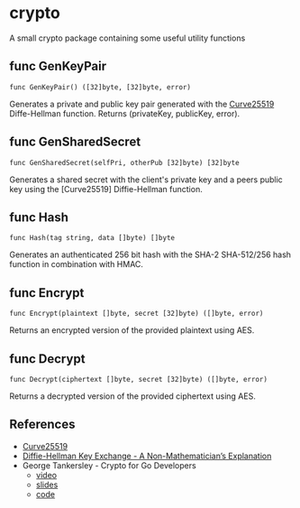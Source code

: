 # crypto

A small crypto package containing some useful utility functions

## func GenKeyPair

```
func GenKeyPair() ([32]byte, [32]byte, error)
```

Generates a private and public key pair generated with the [Curve25519](http://cr.yp.to/ecdh.html) Diffe-Hellman function. Returns (privateKey, publicKey, error).

## func GenSharedSecret

```
func GenSharedSecret(selfPri, otherPub [32]byte) [32]byte
```

Generates a shared secret with the client's private key and a peers public key using the [Curve25519] Diffie-Hellman function.

## func Hash

```
func Hash(tag string, data []byte) []byte
```

Generates an authenticated 256 bit hash with the SHA-2 SHA-512/256 hash function in combination with HMAC.

## func Encrypt

```
func Encrypt(plaintext []byte, secret [32]byte) ([]byte, error)
```

Returns an encrypted version of the provided plaintext using AES.

## func Decrypt

```
func Decrypt(ciphertext []byte, secret [32]byte) ([]byte, error)
```

Returns a decrypted version of the provided ciphertext using AES.

## References

- [Curve25519](http://cr.yp.to/ecdh.html)
- [Diffie-Hellman Key Exchange - A Non-Mathematician’s Explanation](https://docs.google.com/viewer?a=v&pid=sites&srcid=bmV0aXAuY29tfGhvbWV8Z3g6NTA2NTM0YmNhZjRhZDYzZQ)
- George Tankersley - Crypto for Go Developers
  - [video](https://www.youtube.com/watch?v=2r_KMzXB74w)
  - [slides](https://speakerdeck.com/gtank/crypto-for-go-developers)
  - [code](https://github.com/gtank/cryptopasta)
